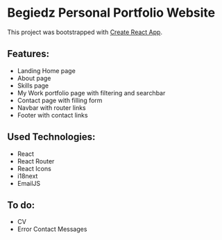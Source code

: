 # Begiedz Personal Portfolio Website

This project was bootstrapped with [Create React App](https://github.com/facebook/create-react-app).

## Features:

- Landing Home page
- About page
- Skills page
- My Work portfolio page with filtering and searchbar
- Contact page with filling form
- Navbar with router links
- Footer with contact links

## Used Technologies:

- React
- React Router
- React Icons
- i18next
- EmailJS

## To do:

- CV
- Error Contact Messages
